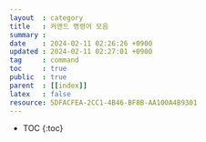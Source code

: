 ```yaml
---
layout  : category
title   : 커맨드 명령어 모음
summary : 
date    : 2024-02-11 02:26:26 +0900
updated : 2024-02-11 02:27:01 +0900
tag     : command 
toc     : true
public  : true
parent  : [[index]]
latex   : false
resource: 5DFACFEA-2CC1-4B46-BF8B-AA100A4B9301
---
```

* TOC
{:toc}

